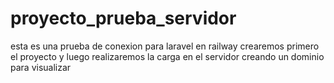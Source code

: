 # proyecto_prueba_servidor
esta es una prueba de conexion para laravel en railway
crearemos primero el proyecto y luego realizaremos la carga en el servidor creando un dominio para visualizar
